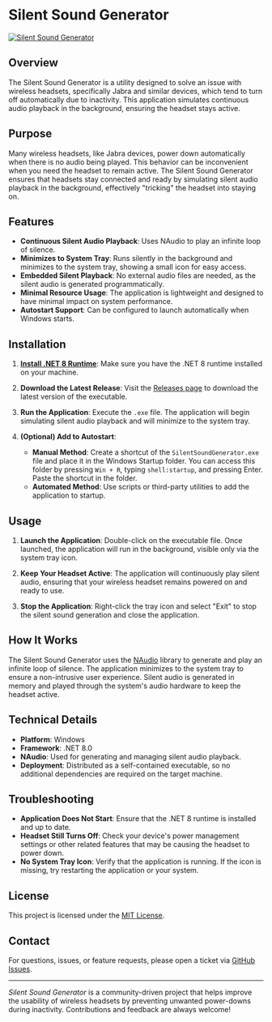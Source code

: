 # Silent Sound Generator

[![Silent Sound Generator](https://github.com/Q-Sharp/SilentSoundGenerator/actions/workflows/dotnet.yml/badge.svg)](https://github.com/Q-Sharp/SilentSoundGenerator/actions/workflows/dotnet.yml)

## Overview

The Silent Sound Generator is a utility designed to solve an issue with wireless headsets, specifically Jabra and similar devices, which tend to turn off automatically due to inactivity. This application simulates continuous audio playback in the background, ensuring the headset stays active.

## Purpose

Many wireless headsets, like Jabra devices, power down automatically when there is no audio being played. This behavior can be inconvenient when you need the headset to remain active. The Silent Sound Generator ensures that headsets stay connected and ready by simulating silent audio playback in the background, effectively "tricking" the headset into staying on.

## Features

- **Continuous Silent Audio Playback**: Uses NAudio to play an infinite loop of silence.
- **Minimizes to System Tray**: Runs silently in the background and minimizes to the system tray, showing a small icon for easy access.
- **Embedded Silent Playback**: No external audio files are needed, as the silent audio is generated programmatically.
- **Minimal Resource Usage**: The application is lightweight and designed to have minimal impact on system performance.
- **Autostart Support**: Can be configured to launch automatically when Windows starts.

## Installation

1. **[Install .NET 8 Runtime](https://dotnet.microsoft.com/en-us/download/dotnet/8.0)**: Make sure you have the .NET 8 runtime installed on your machine.

2. **Download the Latest Release**: Visit the [Releases page](https://github.com/Q-Sharp/SilentSoundGenerator/releases) to download the latest version of the executable.

3. **Run the Application**: Execute the `.exe` file. The application will begin simulating silent audio playback and will minimize to the system tray.

4. **(Optional) Add to Autostart**:
   - **Manual Method**: Create a shortcut of the `SilentSoundGenerator.exe` file and place it in the Windows Startup folder. You can access this folder by pressing `Win + R`, typing `shell:startup`, and pressing Enter. Paste the shortcut in the folder.
   - **Automated Method**: Use scripts or third-party utilities to add the application to startup.

## Usage

1. **Launch the Application**: Double-click on the executable file. Once launched, the application will run in the background, visible only via the system tray icon.

2. **Keep Your Headset Active**: The application will continuously play silent audio, ensuring that your wireless headset remains powered on and ready to use.

3. **Stop the Application**: Right-click the tray icon and select "Exit" to stop the silent sound generation and close the application.

## How It Works

The Silent Sound Generator uses the [NAudio](https://github.com/naudio/NAudio) library to generate and play an infinite loop of silence. The application minimizes to the system tray to ensure a non-intrusive user experience. Silent audio is generated in memory and played through the system's audio hardware to keep the headset active.

## Technical Details

- **Platform**: Windows
- **Framework**: .NET 8.0
- **NAudio**: Used for generating and managing silent audio playback.
- **Deployment**: Distributed as a self-contained executable, so no additional dependencies are required on the target machine.

## Troubleshooting

- **Application Does Not Start**: Ensure that the .NET 8 runtime is installed and up to date.
- **Headset Still Turns Off**: Check your device's power management settings or other related features that may be causing the headset to power down.
- **No System Tray Icon**: Verify that the application is running. If the icon is missing, try restarting the application or your system.

## License

This project is licensed under the [MIT License](LICENSE).

## Contact

For questions, issues, or feature requests, please open a ticket via [GitHub Issues](https://github.com/Q-Sharp/SilentSoundGenerator/issues).

---

*Silent Sound Generator* is a community-driven project that helps improve the usability of wireless headsets by preventing unwanted power-downs during inactivity. Contributions and feedback are always welcome!
